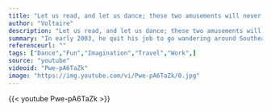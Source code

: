 ```yaml
---
title: "Let us read, and let us dance; these two amusements will never do any harm to the world."
author: "Voltaire"
description: "Let us read, and let us dance; these two amusements will never do any harm to the world. - Voltaire quotes from GetInspired365.com"
summary: "In early 2003, he quit his job to go wandering around Southeast Asia until the money ran out. A few months into his trip, he and his friend, Brad Welch, were taking pictures on the streets of Hanoi when Brad said “Hey, why don’t you stand over there and do your stupid dance. I’ll record it.” Matt did it, and he thought it looked pretty funny, so he kept on doing it everywhere he went. That turned out to be a very good idea. Matt has turned his dancing jig into his full time career!"
referenceurl: ""
tags: ["Dance","Fun","Imagination","Travel","Work",]
source: "youtube"
videoid: "Pwe-pA6TaZk"
image: "https://img.youtube.com/vi/Pwe-pA6TaZk/0.jpg"
---
```


{{< youtube Pwe-pA6TaZk >}}
